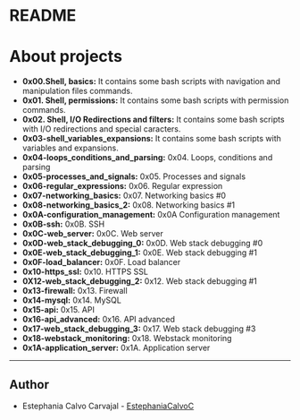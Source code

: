 # README

# About projects

- **0x00.Shell, basics:** It contains some bash scripts with navigation and manipulation files commands.
- **0x01. Shell, permissions:** It contains some bash scripts with permission commands.
- **0x02. Shell, I/O Redirections and filters:** It contains some bash scripts with I/O redirections and special caracters.
- **0x03-shell_variables_expansions:** It contains some bash scripts with variables and expansions.
- **0x04-loops_conditions_and_parsing:** 0x04. Loops, conditions and parsing
- **0x05-processes_and_signals:** 0x05. Processes and signals
- **0x06-regular_expressions:** 0x06. Regular expression
- **0x07-networking_basics:** 0x07. Networking basics #0
- **0x08-networking_basics_2:** 0x08. Networking basics #1
- **0x0A-configuration_management:** 0x0A Configuration management
- **0x0B-ssh:** 0x0B. SSH
- **0x0C-web_server:** 0x0C. Web server
- **0x0D-web_stack_debugging_0:** 0x0D. Web stack debugging #0
- **0x0E-web_stack_debugging_1:** 0x0E. Web stack debugging #1
- **0x0F-load_balancer:** 0x0F. Load balancer
- **0x10-https_ssl:** 0x10. HTTPS SSL
- **0X12-web_stack_debugging_2:** 0x12. Web stack debugging #1
- **0x13-firewall:** 0x13. Firewall
- **0x14-mysql:** 0x14. MySQL
- **0x15-api:** 0x15. API
- **0x16-api_advanced:** 0x16. API advanced
- **0x17-web_stack_debugging_3:** 0x17. Web stack debugging #3
- **0x18-webstack_monitoring:** 0x18. Webstack monitoring
- **0x1A-application_server:** 0x1A. Application server

---

## Author

- Estephania Calvo Carvajal - [EstephaniaCalvoC](https://github.com/EstephaniaCalvoC/)
